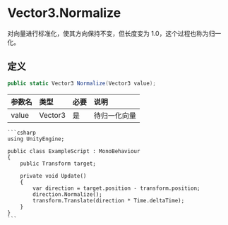 # Vector3.Normalize

对向量进行标准化，使其方向保持不变，但长度变为 1.0，这个过程也称为归一化。

## 定义

```csharp
public static Vector3 Normalize(Vector3 value);
```

| 参数名   | 类型      | 必要  | 说明     |
|:----- |:------- |:--- |:------ |
| value | Vector3 | 是   | 待归一化向量 |

~~~admonish example
```csharp
using UnityEngine;

public class ExampleScript : MonoBehaviour
{
    public Transform target;

    private void Update()
    {
        var direction = target.position - transform.position;
        direction.Normalize();
        transform.Translate(direction * Time.deltaTime);
    }
}
```
~~~
